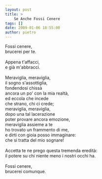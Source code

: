 ```yaml
---
layout: post
title: >
    Se Anche Fossi Cenere
tags: []
date: 2009-01-06 18:55:00
author: pietro
---
```

Fossi cenere,<br/>brucerei per te.<br/><br/>Appena t'affacci,<br/>e già m'abbracci.<br/><br/>Meraviglia, meraviglia,<br/>il sogno s'assottiglia,<br/>fondendosi chissà<br/>ancora un po' con la mia realtà,<br/>ed eccola che incede<br/>che strano, chi ci crede;<br/>meraviglia, meraviglia,<br/>dopo una tal lacerazione<br/>poter provare ancora emozione,<br/>meraviglia assieme a te<br/>ho trovato un frammento di me,<br/>e dirti con gioia posso immaginare:<br/>che si tratta del mio sognare!<br/><br/>Accetta te ne prego questa tremenda eredità:<br/>il potere su chi niente meno i nostri occhi ha.<br/><br/>Fossi cenere,<br/>brucerei comunque.
